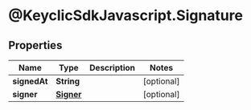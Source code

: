 # @KeyclicSdkJavascript.Signature

## Properties
Name | Type | Description | Notes
------------ | ------------- | ------------- | -------------
**signedAt** | **String** |  | [optional] 
**signer** | [**Signer**](Signer.md) |  | [optional] 


